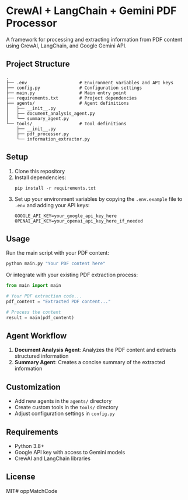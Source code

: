 # CrewAI + LangChain + Gemini PDF Processor

A framework for processing and extracting information from PDF content using CrewAI, LangChain, and Google Gemini API.

## Project Structure

```
.
├── .env                    # Environment variables and API keys
├── config.py               # Configuration settings
├── main.py                 # Main entry point
├── requirements.txt        # Project dependencies
├── agents/                 # Agent definitions
│   ├── __init__.py
│   ├── document_analysis_agent.py
│   └── summary_agent.py
└── tools/                  # Tool definitions
    ├── __init__.py
    ├── pdf_processor.py
    └── information_extractor.py
```

## Setup

1. Clone this repository
2. Install dependencies:
   ```
   pip install -r requirements.txt
   ```
3. Set up your environment variables by copying the `.env.example` file to `.env` and adding your API keys:
   ```
   GOOGLE_API_KEY=your_google_api_key_here
   OPENAI_API_KEY=your_openai_api_key_here_if_needed
   ```

## Usage

Run the main script with your PDF content:

```bash
python main.py "Your PDF content here"
```

Or integrate with your existing PDF extraction process:

```python
from main import main

# Your PDF extraction code...
pdf_content = "Extracted PDF content..."

# Process the content
result = main(pdf_content)
```

## Agent Workflow

1. **Document Analysis Agent**: Analyzes the PDF content and extracts structured information
2. **Summary Agent**: Creates a concise summary of the extracted information

## Customization

- Add new agents in the `agents/` directory
- Create custom tools in the `tools/` directory
- Adjust configuration settings in `config.py`

## Requirements

- Python 3.8+
- Google API key with access to Gemini models
- CrewAI and LangChain libraries

## License

MIT#   o p p M a t c h C o d e  
 